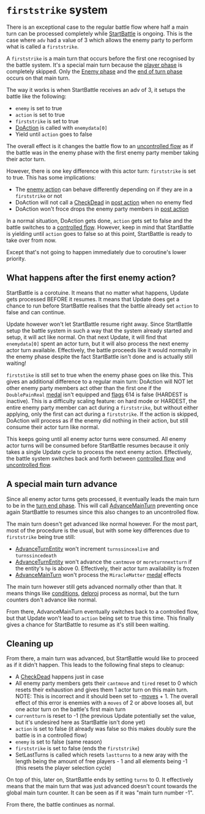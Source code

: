 # `firststrike` system
There is an exceptional case to the regular battle flow where half a main turn can be processed completely while [StartBattle](../StartBattle.md) is ongoing. This is the case where `adv` had a value of 3 which allows the enemy party to perform what is called a `firststrike`.

A `firststrike` is a main turn that occurs before the first one recognised by the battle system. It's a special main turn because the [player phase](Main%20turn%20life%20cycle.md#player-phase) is completely skipped. Only the [Enemy phase](Main%20turn%20life%20cycle.md#enemy-phase) and the [end of turn phase](Main%20turn%20life%20cycle.md#turn-end-phase) occurs on that main turn.

The way it works is when StartBattle receives an adv of 3, it setups the battle like the following:

- `enemy` is set to true
- `action` is set to true
- `firststrike` is set to true
- [DoAction](Action%20coroutines/DoAction.md) is called with `enemydata[0]`
- Yield until `action` goes to false

The overall effect is it changes the battle flow to an [uncontrolled flow](Update%20flows/Uncontrolled%20flow.md) as if the battle was in the enemy phase with the first enemy party member taking their actor turn.

However, there is one key difference with this actor turn: `firststrike` is set to true. This has some implications:

- The [enemy action](Action%20coroutines/DoAction.md#enemy-action) can behave differently depending on if they are in a `firststrike` or not
- DoAction will not call a [CheckDead](Action%20coroutines/CheckDead.md) in [post action](Action%20coroutines/DoAction.md#post-action) when no enemy fled 
- DoAction won't froce drops the enemy party members in [post action](Action%20coroutines/DoAction.md#post-action)

In a normal situation, DoAction gets done, `action` gets set to false and the battle switches to a [controlled flow](Update%20flows/Controlled%20flow.md). However, keep in mind that StartBattle is yielding until `action` goes to false so at this point, StartBattle is ready to take over from now.

Except that's not going to happen immediately due to coroutine's lower priority.

## What happens after the first enemy action?
StartBattle is a corotuine. It means that no matter what happens, Update gets processed BEFORE it resumes. It means that Update does get a chance to run before StartBattle realises that the battle already set `action` to false and can continue.

Update however won't let StartBattle resume right away. Since StartBattle setup the battle system in such a way that the system already started and setup, it will act like normal. On that next Update, it will find that `enemydata[0]` spent an actor turn, but it will also process the next enemy actor turn available. Effectively, the battle proceeds like it would normally in the enemy phase despite the fact StartBattle isn't done and is actually still waiting!

`firststike` is still set to true when the enemy phase goes on like this. This gives an additional difference to a regular main turn: DoAction will NOT let other enemy party members act other than the first one if the `DoublePainReal` [medal](../../Enums%20and%20IDs/Medal.md) isn't equipped and [flags](../../Flags%20arrays/flags.md) 614 is false (HARDEST is inactive). This is a difficulty scaling feature: on hard mode or HARDEST, the entire enemy party member can act during a `firststrike`, but without either applying, only the first can act during a `firststrike`. If the action is skipped, DoAction will process as if the enemy did nothing in their action, but still consume their actor turn like normal.

This keeps going until all enemy actor turns were consumed. All enemy actor turns will be consumed before StartBattle resumes because it only takes a single Update cycle to process the next enemy action. Effectively, the battle system switches back and forth between [controlled flow](Update%20flows/Controlled%20flow.md#controlled-flow) and [uncontrolled flow](Update%20flows/Uncontrolled%20flow.md#uncontrolled-flow).

## A special main turn advance
Since all enemy actor turns gets processed, it eventually leads the main turn to be in the [turn end phase](Main%20turn%20life%20cycle.md#turn-end-phase). This will call [AdvanceMainTurn](Action%20coroutines/AdvanceMainTurn.md) preventing once again StartBattle to resumes since this also changes to an uncontrolled flow.

The main turn doesn't get advanced like normal however. For the most part, most of the procedure is the usual, but with some key differences due to `firststrike` being true still:

- [AdvanceTurnEntity](AdvanceTurnEntity.md) won't increment `turnssincealive` and `turnssincedeath`
- [AdvanceTurnEntity](AdvanceTurnEntity.md) won't advance the `cantmove` or `moreturnnextturn` if the entity's `hp` is above 0. Effectively, their actor turn availability is frozen
- [AdvanceMainTurn](Action%20coroutines/AdvanceMainTurn.md) won't process the `MiracleMatter` [medal](../../Enums%20and%20IDs/Medal.md) effects

The main turn however still gets advanced normally other than that. It means things like [conditions](../Actors%20states/Conditions.md), [delproj](../Actors%20states/Delayed%20projectile.md) process as normal, but the turn counters don't advance like normal.

From there, AdvanceMainTurn eventually switches back to a controlled flow, but that Update won't lead to `action` being set to true this time. This finally gives a chance for StartBattle to resume as it's still been waiting.

## Cleaning up
From there, a main turn was advanced, but StartBattle would like to proceed as if it didn't happen. This leads to the following final steps to cleanup:

- A [CheckDead](Action%20coroutines/CheckDead.md) happens just in case
- All enemy party members gets their `cantmove` and `tired` reset to 0 which resets their exhaustion and gives them 1 actor turn on this main turn. NOTE: This is incorrect and it should been set to -[moves](../Actors%20states/Enemy%20features.md#moves) + 1. The overall effect of this error is enemies with a `moves` of 2 or above looses all, but one actor turn on the battle's first main turn
- `currentturn` is reset to -1 (the previous Update potentially set the value, but it's undesired here as StartBattle isn't done yet)
- `action` is set to false (it already was false so this makes doubly sure the battle is in a controlled flow)
- `enemy` is set to false (same reason)
- `firststrike` is set to false (ends the `firststrike`)
- SetLastTurns is called which resets `lastturns` to a new aray with the length being the amount of free players - 1 and all elements being -1 (this resets the player selection cycle)

On top of this, later on, StartBattle ends by setting `turns` to 0. It effectively means that the main turn that was just advanced doesn't count towards the global main turn counter. It can be seen as if it was "main turn number -1".

From there, the battle continues as normal.
